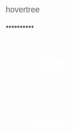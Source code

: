 <!DOCTYPE html>
<html xmlns="http://www.w3.org/1999/xhtml">
<head>
<meta charset="utf-8" />
<title>很漂亮的用户登录界面HTML模板-柯乐义</title><base target="_blank" />
<style>
*{
padding:0px;
margin:0px;
}
a{color:White}
body{
font-family:Arial, Helvetica, sans-serif;
background:url(http://keleyi.com/keleyi/phtml/divcss/21/images/grass.jpg) no-repeat center;
font-size:13px; 
}
img{
border:0;
}
.lg{width:468px; height:468px; margin:100px auto; background:url(http://keleyi.com/keleyi/phtml/divcss/21/images/login_bg.png) no-repeat;}
.lg_top{ height:200px; width:468px;}
.lg_main{width:400px; height:180px; margin:0 25px;}
.lg_m_1{
width:290px;
height:100px;
padding:60px 55px 20px 55px;
}
.ur{
height:37px;
border:0;
color:#666;
width:236px;
margin:4px 28px;
background:url(http://keleyi.com/keleyi/phtml/divcss/21/images/user.png) no-repeat;
padding-left:10px;
font-size:16pt;
font-family:Arial, Helvetica, sans-serif;
}
.pw{
height:37px;
border:0;
color:#666;
width:236px;
margin:4px 28px;
background:url(http://keleyi.com/keleyi/phtml/divcss/21/images/password.png) no-repeat;
padding-left:10px;
font-size:16pt;
font-family:Arial, Helvetica, sans-serif;
}
.bn{width:330px; height:72px; background:url(http://keleyi.com/keleyi/phtml/divcss/21/images/enter.png) no-repeat; border:0; display:block; font-size:18px; color:#FFF; font-family:Arial, Helvetica, sans-serif; font-weight:bolder;}
.lg_foot{
height:80px;
width:330px;
padding: 6px 68px 0 68px;
}
</style>
</head>

<body class="b">
<div class="lg">
<form action="#" method="POST">
<div class="lg_top"></div>
<div class="lg_main">
<div class="lg_m_1">

<input name="username" value="hovertree" class="ur" />
<input name="password" type="password" value="keleyi.com" class="pw" />

</div>
</div>
<div class="lg_foot">
<input type="button" value="点这里登录" class="bn" /></div>
</form>
</div>
<div style="text-align:center;">
<p><a href="http://keleyi.com/">首页</a> <a href="http://keleyi.com/keleyi/phtml/">特效库</a> <a href="http://keleyi.com/a/bjae/6asac24d.htm">原文</a></p>
</div>
</body>



</html>

